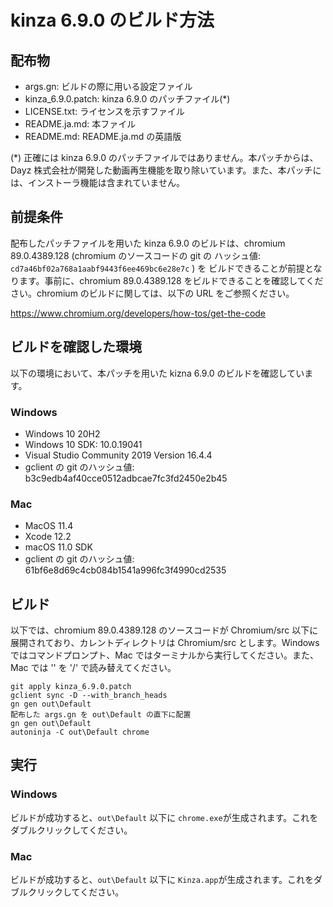 # kinza 6.9.0 のビルド方法

## 配布物

- args.gn: ビルドの際に用いる設定ファイル
- kinza_6.9.0.patch: kinza 6.9.0 のパッチファイル(*)
- LICENSE.txt: ライセンスを示すファイル
- README.ja.md: 本ファイル
- README.md: README.ja.md の英語版

(*) 正確には kinza 6.9.0 のパッチファイルではありません。本パッチからは、Dayz 株式会社が開発した動画再生機能を取り除いています。また、本パッチには、インストーラ機能は含まれていません。

## 前提条件

配布したパッチファイルを用いた kinza 6.9.0 のビルドは、chromium 89.0.4389.128
(chromium のソースコードの git の ハッシュ値: ```cd7a46bf02a768a1aabf9443f6ee469bc6e28e7c``` ) を
ビルドできることが前提となります。事前に、chromium 89.0.4389.128 をビルドできることを確認してください。chromium のビルドに関しては、以下の URL をご参照ください。

https://www.chromium.org/developers/how-tos/get-the-code


## ビルドを確認した環境

以下の環境において、本パッチを用いた kizna 6.9.0 のビルドを確認しています。

### Windows

- Windows 10 20H2
- Windows 10 SDK: 10.0.19041
- Visual Studio Community 2019 Version 16.4.4
- gclient の git のハッシュ値: b3c9edb4af40cce0512adbcae7fc3fd2450e2b45

### Mac

- MacOS 11.4
- Xcode 12.2
- macOS 11.0 SDK
- gclient の git のハッシュ値: 61bf6e8d69c4cb084b1541a996fc3f4990cd2535

## ビルド

以下では、chromium 89.0.4389.128 のソースコードが Chromium/src 以下に展開されており、カレントディレクトリは Chromium/src とします。Windows ではコマンドプロンプト、Mac ではターミナルから実行してください。また、Mac では '\' を '/' で読み替えてください。

```
git apply kinza_6.9.0.patch
gclient sync -D --with_branch_heads
gn gen out\Default
配布した args.gn を out\Default の直下に配置
gn gen out\Default
autoninja -C out\Default chrome
```

## 実行

### Windows

ビルドが成功すると、```out\Default``` 以下に ```chrome.exe```が生成されます。これをダブルクリックしてください。

### Mac

ビルドが成功すると、```out\Default``` 以下に ```Kinza.app```が生成されます。これをダブルクリックしてください。
